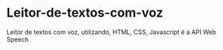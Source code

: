 # Leitor-de-textos-com-voz
Leitor de textos com voz, utilizando, HTML, CSS, Javascript é a API Web Speech

